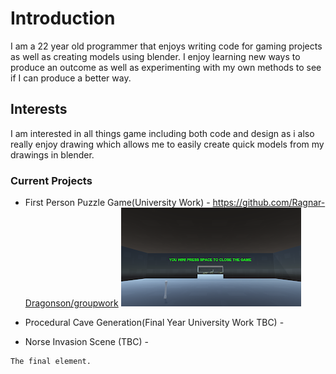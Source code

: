 # Introduction

I am a 22 year old programmer that enjoys writing code for gaming projects as well as creating models using blender.
I enjoy learning new ways to produce an outcome as well as experimenting with my own methods to see if I can produce a better way.

## Interests

I am interested in all things game including both code and design as i also really enjoy drawing which allows me to easily create quick models from my drawings in blender.

### Current Projects

*   First Person Puzzle Game(University Work) - https://github.com/Ragnar-Dragonson/groupwork
![Image2](https://github.com/Ragnar-Dragonson/Ragnar-Dragonson.github.io/blob/master/Images/Image2.png)

*   Procedural Cave Generation(Final Year University Work TBC) -
*   Norse Invasion Scene (TBC) -


```
The final element.
```
